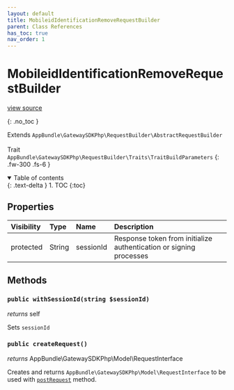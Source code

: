 ```yaml
---
layout: default
title: MobileidIdentificationRemoveRequestBuilder
parent: Class References
has_toc: true
nav_order: 1
---
```


# MobileidIdentificationRemoveRequestBuilder
[view source](https://github.com/Mark-Sign/gateway-sdk-php/blob/master/src/RequestBuilder/MobileidIdentificationRemoveRequestBuilder.php)

{: .no_toc }

Extends `AppBundle\GatewaySDKPhp\RequestBuilder\AbstractRequestBuilder` <br><br> Trait `AppBundle\GatewaySDKPhp\RequestBuilder\Traits\TraitBuildParameters`
{: .fw-300 .fs-6 }

<details open markdown="block">
  <summary>
    Table of contents
  </summary>
  {: .text-delta }
1. TOC
{:toc}
</details>

## Properties

| Visibility | Type | Name | Description |
| :--- | :--- | :--- | :--- |
| protected | String | sessionId | Response token from initialize authentication or signing processes |


## Methods

### `public withSessionId(string $sessionId)`

*returns* self

Sets `sessionId`

### `public createRequest()`

*returns* AppBundle\GatewaySDKPhp\Model\RequestInterface

Creates and returns `AppBundle\GatewaySDKPhp\Model\RequestInterface` to be used with [`postRequest`](/documentation/class-ref/GatewaySDKPhp/ConnectorInterface.html#public-postrequestappbundlegatewaysdkphpmodelrequestinterface-request) method.

